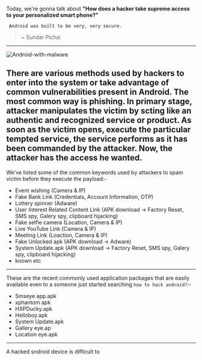 Today, we're gonna talk about **"How does a hacker take supreme access to your personalized smart phone?"**

` Android was built to be very, very secure.`
> ~ Sundar Pichai
---
![Android-with-malware](https://github.com/offsecnepal/LearnSheet/assets/111997815/dce5034a-584b-43eb-98af-93c817fab32d)

There are various methods used by hackers to enter into the system or take advantage of common vulnerabilities present in Android.
The most common way is phishing. 
In primary stage, attacker manipulates the victim by scting like an authentic and recognized service or product.
As soon as the victim opens, execute the particular tempted service, the service performs as it has been commanded by the attacker. 
Now, the attacker has the access he wanted.
---
We've listed some of the common keywords used by attackers to spam victim before they execute the payload:-

- Event wishing (Camera & IP)
- Fake Bank Link (Credentials, Account Information, OTP)
- Lottery spinner (Adware)
- User Interest Related Content Link (APK download -> Factory Reset, SMS spy, Galery spy, clipboard hijacking)
- Fake selfie camera (Location, Camera & IP)
- Live YouTube Link (Camera & IP)
- Meeting Link (Loaction, Camera & IP)
- Fake Unlocked apk (APK download -> Adware)
- System Update.apk (APK download -> Factory Reset, SMS spy, Galery spy, clipboard hijacking)
- known etc
---
These are the recent commonly used application packages that are easily available even to a someone just started searching `how to hack android?`:-

- Smseye app.apk
- xphantom apk
- HXPDucky.apk
- Helloboy.apk
- System Update.apk
- Gallery eye.ap
- Location eye.apk
---
A hacked sndroid device is difficult to 
